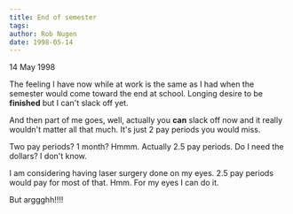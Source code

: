 ```yaml
---
title: End of semester
tags: 
author: Rob Nugen
date: 1998-05-14
---
```


<title>Feels like the end of a semester of school</title>

<p class=date>14 May 1998</p>

<p>The feeling I have now while at work is the same as I had when the semester would come toward the end at school. Longing desire to be <b>finished</b> but I can't slack off yet.

<p>And then part of me goes, well, actually you <b>can</b> slack off now and it really wouldn't matter all that much. It's just 2 pay periods you would miss.  

<p>Two pay periods? 1 month? Hmmm. Actually 2.5 pay periods. Do I need the dollars? I don't know.

<p>I am considering having laser surgery done on my eyes. 2.5 pay periods would pay for most of that. Hmm. For my eyes I can do it.

<p>But arggghh!!!!</p>

